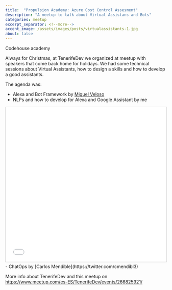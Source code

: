 ```yaml
---
title:  "Propulsion Academy: Azure Cost Control Assesment"
description: "A meetup to talk about Virtual Assistans and Bots"
categories: meetup
excerpt_separator: <!--more-->
accent_image: /assets/images/posts/virtualassistants-1.jpg
about: false
---
```

Codehouse academy

Always for Christmas, at TenerifeDev we organized at meetup with speakers that come back home for holidays. We had some technical sessions about Virtual Assistants, how to design a skills and how to develop a good assistants.  
<!--more-->

The agenda was:

- Alexa and Bot Framework by [Miguel Veloso](https://twitter.com/mvelosop)
- NLPs and how to develop for Alexa and Google Assistant by me
<iframe src="//www.slideshare.net/slideshow/embed_code/key/DgcATSxXnIhXxw" width="595" height="485" frameborder="0" marginwidth="0" marginheight="0" scrolling="no" style="border:1px solid #CCC; border-width:1px; margin-bottom:5px; max-width: 100%;" allowfullscreen> </iframe>
- ChatOps by [Carlos Mendible](https://twitter.com/cmendibl3)

More info about TenerifeDev and this meetup on <https://www.meetup.com/es-ES/TenerifeDev/events/266825921/>